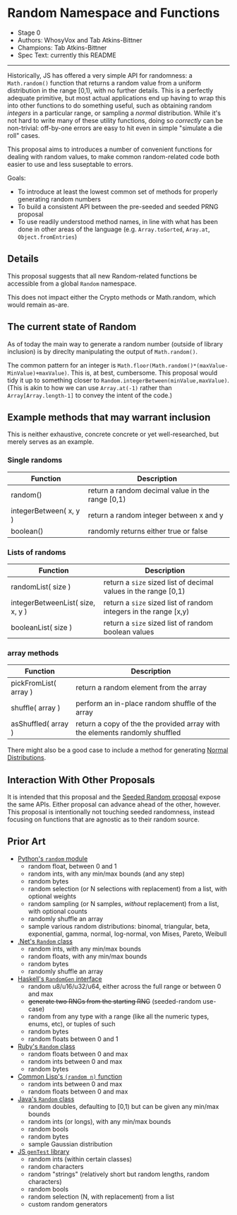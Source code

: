 # Random Namespace and Functions

* Stage 0
* Authors: WhosyVox and Tab Atkins-Bittner
* Champions: Tab Atkins-Bittner
* Spec Text: currently this README

-----

Historically, JS has offered a very simple API for randomness: a `Math.random()` function that returns a random value from a uniform distribution in the range [0,1), with no further details. This is a perfectly adequate primitive, but most actual applications end up having to wrap this into other functions to do something useful, such as obtaining random *integers* in a particular range, or sampling a *normal* distribution. While it's not hard to write many of these utility functions, doing so *correctly* can be non-trivial: off-by-one errors are easy to hit even in simple "simulate a die roll" cases.

This proposal aims to introduces a number of convenient functions for dealing with random values, to make common random-related code both easier to use and less suseptable to errors.

Goals:
* To introduce at least the lowest common set of methods for properly generating random numbers
* To build a consistent API between the pre-seeded and seeded PRNG proposal
* To use readily understood method names, in line with what has been done in other areas of the language (e.g. `Array.toSorted`, `Aray.at`, `Object.fromEntries`)


## Details

This proposal suggests that all new Random-related functions be accessible from a global `Random` namespace.

This does not impact either the Crypto methods or Math.random, which would remain as-are.


## The current state of Random

As of today the main way to generate a random number (outside of library inclusion) is by direclty manipulating the output of `Math.random()`.

The common pattern for an integer is `Math.floor(Math.random()*(maxValue-MinValue)+maxValue)`. This is, at best, cumbersome.
This proposal would tidy it up to something closer to `Random.integerBetween(minValue,maxValue)`.
(This is akin to how we can use `Array.at(-1)` rather than `Array[Array.length-1]` to convey the intent of the code.)


## Example methods that may warrant inclusion
This is neither exhaustive, concrete concrete or yet well-researched, but merely serves as an example.

### Single randoms
|Function           | Description|
|-------------------|------------|
random()            | return a random decimal value in the range [0,1) |
integerBetween( x, y ) | return a random integer between x and y       |
boolean()           | randomly returns either true or false             |

### Lists of randoms
|Function                    | Description|
|----------------------------|------------|
randomList( size )               | return a `size` sized list of decimal values in the range [0,1)  |
integerBetweenList( size, x, y ) | return a `size` sized list of random integers in the range [x,y) |
booleanList( size )              | return a `size` sized list of random boolean values              |

### array methods
|Function             | Description|
|---------------------|------------|
pickFromList( array ) | return a random element from the array |
shuffle( array )      | perform an in-place random shuffle of the array                                          |
asShuffled( array )   | return a copy of the the provided array with the elements randomly shuffled              |

There might also be a good case to include a method for generating [Normal Distributions](https://en.wikipedia.org/wiki/Normal_distribution).

## Interaction With Other Proposals

It is intended that this proposal and the [Seeded Random proposal](https://github.com/tc39/proposal-seeded-random/) expose the same APIs. Either proposal can advance ahead of the other, however. This proposal is intentionally not touching seeded randomness, instead focusing on functions that are agnostic as to their random source.

## Prior Art

* [Python's `random` module](https://docs.python.org/3/library/random.html)
    * random float, between 0 and 1
    * random ints, with any min/max bounds (and any step)
    * random bytes
    * random selection (or N selections with replacement) from a list, with optional weights
    * random sampling (or N samples, *without* replacement) from a list, with optional counts
    * randomly shuffle an array
    * sample various random distributions: binomal, triangular, beta, exponential, gamma, normal, log-normal, von Mises, Pareto, Weibull
* [.Net's `Random` class](https://learn.microsoft.com/en-us/dotnet/api/system.random?view=net-8.0)
    * random ints, with any min/max bounds
    * random floats, with any min/max bounds
    * random bytes
    * randomly shuffle an array
* [Haskell's `RandomGen` interface](https://hackage.haskell.org/package/random-1.2.1.2/docs/System-Random.html)
    * random u8/u16/u32/u64, either across the full range or between 0 and max
    * <s>generate two RNGs from the starting RNG</s> (seeded-random use-case)
    * random from any type with a range (like all the numeric types, enums, etc), or tuples of such
    * random bytes
    * random floats between 0 and 1
* [Ruby's `Random` class](https://ruby-doc.org/core-2.4.0/Random.html)
    * random floats between 0 and max
    * random ints between 0 and max
    * random bytes
* [Common Lisp's `(random n)` function]([https://www.cs.cmu.edu/Groups/AI/html/cltl/clm/node133.html](http://clhs.lisp.se/Body/f_random.htm))
    * random ints between 0 and max
    * random floats between 0 and max
* [Java's `Random` class](https://docs.oracle.com/javase/8/docs/api/java/util/Random.html)
    * random doubles, defaulting to [0,1) but can be given any min/max bounds
    * random ints (or longs), with any min/max bounds
    * random bools
    * random bytes
    * sample Gaussian distribution
* [JS `genTest` library](https://www.npmjs.com/package/gentest)
    * random ints (within certain classes)
    * random characters
    * random "strings" (relatively short but random lengths, random characters)
    * random bools
    * random selection (N, with replacement) from a list
    * custom random generators
